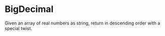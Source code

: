 # BigDecimal
Given an array of real numbers as string, return in descending order with a special twist.
